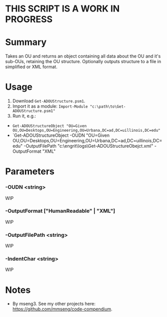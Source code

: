 # THIS SCRIPT IS A WORK IN PROGRESS

# Summary
Takes an OU and returns an object containing all data about the OU and it's sub-OUs, retaining the OU structure. Optionally outputs structure to a file in simplified or XML format.  

# Usage
1. Download `Get-ADOUStructure.psm1`.
2. Import it as a module: `Import-Module "c:\path\to\Get-ADOUStructure.psm1"`
3. Run it, e.g.:
  - `Get-ADOUStructureObject "OU=Given OU,OU=Desktops,OU=Engineering,OU=Urbana,DC=ad,DC=uillinois,DC=edu"`
  - `Get-ADOUStructureObject -OUDN "OU=Given OU,OU=Desktops,OU=Engineering,OU=Urbana,DC=ad,DC=uillinois,DC=edu" -OutputFilePath "c:\engrit\logs\Get-ADOUStructureObejct.xml" -OutputFormat "XML"

# Parameters

### -OUDN \<string\>
WIP

### -OutputFormat ["HumanReadable" | "XML"]
WIP

### -OutputFilePath \<string\>
WIP

### -IndentChar \<string\>
WIP

# Notes
- By mseng3. See my other projects here: https://github.com/mmseng/code-compendium.